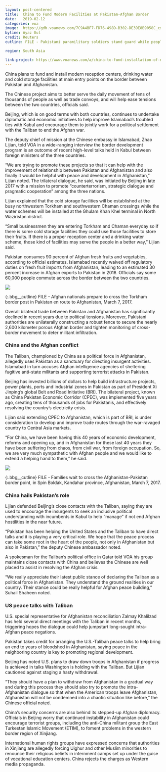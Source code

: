 ```yaml
---
layout: post-centered
title:  China to Fund Modern Facilities at Pakistan-Afghan Border
date:   2019-02-12
categories: voa
image:  https://gdb.voanews.com/7C9A4BF7-FD76-498D-B302-DE3DE8B9058C_cx0_cy4_cw0_w1023_r1_s.jpg
byline: Ayaz Gul
credit: Reuters
cutline: FILE - Pakistani paramilitary soldiers stand guard while people wait for the opening of a border crossing, in Chaman, Pakistan, March 20, 2017.

region: South Asia

link-project: https://www.voanews.com/a/china-to-fund-installation-of-modern-facilities-at-pakistan-afghan-border-crossings/4783151.html
---
```


China plans to fund and install modern reception centers, drinking water and cold storage facilities at main entry points on the border between Pakistan and Afghanistan. 

The Chinese project aims to better serve the daily movement of tens of thousands of people as well as trade convoys, and will help ease tensions between the two countries, officials said.

Beijing, which is on good terms with both countries, continues to undertake diplomatic and economic initiatives to help improve Islamabad’s troubled ties with Kabul and encourage them to jointly work for a political settlement with the Taliban to end the Afghan war.

The deputy chief of mission at the Chinese embassy in Islamabad, Zhao Lijian, told VOA in a wide-ranging interview the border development program is an outcome of recent high-level talks held in Kabul between foreign ministers of the three countries.

“We are trying to promote these projects so that it can help with the improvement of relationship between Pakistan and Afghanistan and also finally it would be helpful with peace and development in Afghanistan,” Lijian noted. The trilateral dialogue, he said, was initiated by Beijing in late 2017 with a mission to promote “counterterrorism, strategic dialogue and pragmatic cooperation” among the three nations.

Lijian explained that the cold storage facilities will be established at the busy northwestern Torkham and southwestern Chaman crossings while the water schemes will be installed at the Ghulam Khan Khel terminal in North Waziristan district.

“Small businessmen they are entering Torkham and Chaman everyday so if there is some cold storage facilities they could use those facilities to store their fruits. If there is a proper reception center and a drinking water scheme, those kind of facilities may serve the people in a better way,” Lijian said.

Pakistan consumes 90 percent of Afghan fresh fruits and vegetables, according to official estimates. Islamabad recently waived off regulatory duties on fresh fruit imports from Afghanistan, leading to an estimated 30 percent increase in Afghan exports to Pakistan in 2018. Officials say some 60,000 people commute across the border between the two countries.



<div><img src="https://gdb.voanews.com/6F142389-0490-4399-BC1F-57E6EEA8CD34_w650_r0_s.jpg"/></div>

{:.bbg__cutline}
FILE - Afghan nationals prepare to cross the Torkham border post in Pakistan en route to Afghanistan, March 7, 2017.




Overall bilateral trade between Pakistan and Afghanistan has significantly declined in recent years due to political tensions. Moreover, Pakistani authorities are unilaterally constructing a robust fence to secure the nearly 2,600 kilometer porous Afghan border and tighten monitoring of cross-border movement to deter militant infiltration.

### China and the Afghan conflict ###


The Taliban, championed by China as a political force in Afghanistan, allegedly uses Pakistan as a sanctuary for directing insurgent activities. Islamabad in turn accuses Afghan intelligence agencies of sheltering fugitive anti-state militants and supporting terrorist attacks in Pakistan.

Beijing has invested billions of dollars to help build infrastructure projects, power plants, ports and industrial zones in Pakistan as part of President Xi Jinping’s global Belt and Road Initiative (BRI). The bilateral project, known as China Pakistan Economic Corridor (CPEC), was implemented five years ago, creating tens of thousands of jobs for Pakistanis, and effectively resolving the country’s electricity crisis.

Lijian said extending CPEC to Afghanistan, which is part of BRI, is under consideration to develop and improve trade routes through the war-ravaged country to Central Asia markets.

“For China, we have been having this 40 years of economic development, reforms and opening up, and in Afghanistan for these last 40 years they have been suffering from chaos, from civil war, from foreign occupation. So, we are very much sympathetic with Afghan people and we would like to extend a helping hand to them,” he said.



<div><img src="https://gdb.voanews.com/D2E2259D-D5BF-4B0B-8FC6-1B0A8FB7E1F0_w650_r0_s.jpg"/></div>

{:.bbg__cutline}
FILE - Families wait to cross the Afghanistan-Pakistan border point, in Spin Boldak, Kandahar province, Afghanistan, March 7, 2017.




### China hails Pakistan’s role ###

Lijian defended Beijing’s close contacts with the Taliban, saying they are used to encourage the insurgents to seek an inclusive political understanding with incumbents in Kabul to help “manage” if not end Afghan hostilities in the near future.

“Pakistan has been helping the United States and the Taliban to have direct talks and it is playing a very critical role. We hope that the peace process can take some root in the heart of the people, not only in Afghanistan but also in Pakistan,” the deputy Chinese ambassador noted.

A spokesman for the Taliban’s political office in Qatar told VOA his group maintains close contacts with China and believes the Chinese are well placed to assist in resolving the Afghan crisis.

“We really appreciate their latest public stance of declaring the Taliban as a political force in Afghanistan. They understand the ground realities in our country. Their stance could be really helpful for Afghan peace building,” Suhail Shaheen noted.




### US peace talks with Taliban ###

U.S. special representative for Afghanistan reconciliation Zalmay Khalilzad has held several direct meetings with the Taliban in recent months, triggering hopes the dialogue could help jumpstart long-sought intra-Afghan peace negations.

Pakistan takes credit for arranging the U.S.-Taliban peace talks to help bring an end to years of bloodshed in Afghanistan, saying peace in the neighboring country is key to promoting regional development.

Beijing has noted U.S. plans to draw down troops in Afghanistan if progress is achieved in talks Washington is holding with the Taliban. But Lijian cautioned against staging a hasty withdrawal.

“They should have a plan to withdraw from Afghanistan in a gradual way and during this process they should also try to promote the intra-Afghanistan dialogue so that when the American troops leave Afghanistan, Afghanistan will not be condemned into a chaotic situation like before,” the Chinese official noted.

China’s security concerns are also behind its stepped-up Afghan diplomacy. Officials in Beijing worry that continued instability in Afghanistan could encourage terrorist groups, including the anti-China militant group the East Turkestan Islamic Movement (ETIM), to foment problems in the western border region of Xinjiang.

International human rights groups have expressed concerns that authorities in Xinjiang are allegedly forcing Uighur and other Muslim minorities to renounce their religious beliefs in internment camps set up under the guise of vocational education centers. China rejects the charges as Western media propaganda.
